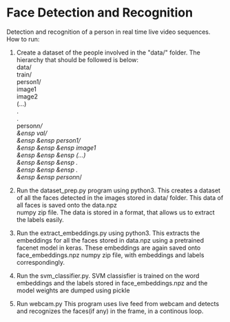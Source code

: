 # Face Detection and Recognition
Detection and recognition of a person in real time live video sequences.
How to run:
1. Create a dataset of the people involved in the "data/" folder. The hierarchy that should be followed is below: <br />
   data/ <br />
    </t> train/ <br />
      </t> </t> person1/ <br />
      </t> </t> </t>  image1<br />
      </t></t></t>  image2 <br />
      </t></t></t>  (...) <br />
      </t></t></t> .<br />
      </t></t></t> .<br />
      </t></t></t> person*n/<br />
    &ensp val/<br />
      &ensp &ensp person1/<br />
          &ensp &ensp &ensp  image1<br />
          &ensp &ensp &ensp  (...)<br />
        &ensp &ensp &ensp .<br />
        &ensp &ensp &ensp .<br />
      &ensp &ensp person*n/<br />

2. Run the dataset_prep.py program using python3.
   This creates a dataset of all the faces detected in the images stored in data/ folder. This data of all faces is saved onto the data.npz   
   numpy zip file. The data is stored in a format, that allows us to extract the labels easily.

3. Run the extract_embeddings.py using python3.
   This extracts the embeddings for all the faces stored in data.npz using a pretrained facenet model in keras.
   These embeddings are again saved onto face_embeddings.npz numpy zip file, with embeddings and labels correspondingly.

4. Run the svm_classifier.py.
   SVM classisfier is trained on the word embeddings and the labels stored in face_embeddings.npz and the model weights are dumped using 
   pickle

5. Run webcam.py
   This program uses live feed from webcam and detects and recognizes the faces(if any) in the frame, in a continous loop.
   
   
